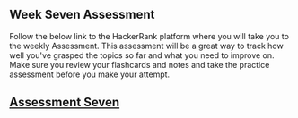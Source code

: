 ## Week Seven Assessment

Follow the below link to the HackerRank platform where you will take you to the weekly Assessment. This assessment will be a great way to track how well you've grasped the topics so far and what you need to improve on. Make sure you review your flashcards and notes and take the practice assessment before you make your attempt.

## [Assessment Seven](http://hr.gs/pgg_week_seven)